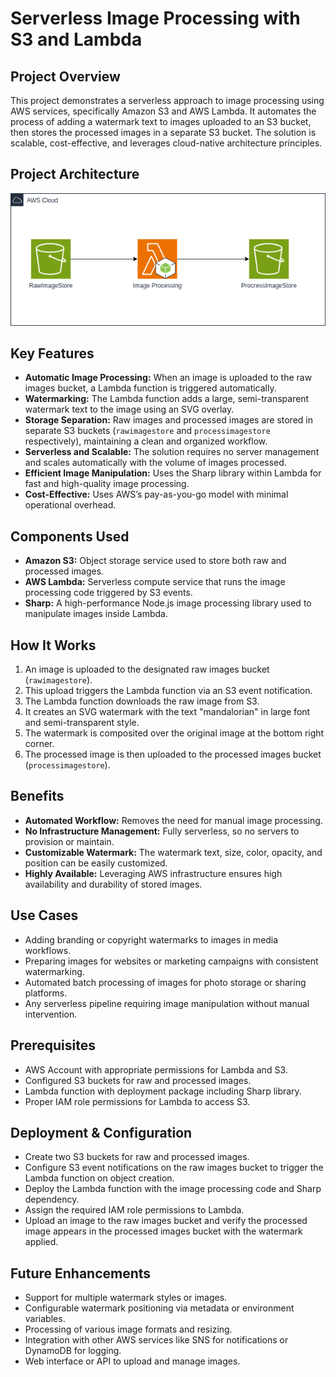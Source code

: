 # Serverless Image Processing with S3 and Lambda

## Project Overview

This project demonstrates a serverless approach to image processing using AWS services, specifically Amazon S3 and AWS Lambda. It automates the process of adding a watermark text to images uploaded to an S3 bucket, then stores the processed images in a separate S3 bucket. The solution is scalable, cost-effective, and leverages cloud-native architecture principles.

## Project Architecture

![image.png](Architecture.png)

## Key Features

- **Automatic Image Processing:** When an image is uploaded to the raw images bucket, a Lambda function is triggered automatically.
- **Watermarking:** The Lambda function adds a large, semi-transparent watermark text to the image using an SVG overlay.
- **Storage Separation:** Raw images and processed images are stored in separate S3 buckets (`rawimagestore` and `processimagestore` respectively), maintaining a clean and organized workflow.
- **Serverless and Scalable:** The solution requires no server management and scales automatically with the volume of images processed.
- **Efficient Image Manipulation:** Uses the Sharp library within Lambda for fast and high-quality image processing.
- **Cost-Effective:** Uses AWS’s pay-as-you-go model with minimal operational overhead.

## Components Used

- **Amazon S3:** Object storage service used to store both raw and processed images.
- **AWS Lambda:** Serverless compute service that runs the image processing code triggered by S3 events.
- **Sharp:** A high-performance Node.js image processing library used to manipulate images inside Lambda.

## How It Works

1. An image is uploaded to the designated raw images bucket (`rawimagestore`).
2. This upload triggers the Lambda function via an S3 event notification.
3. The Lambda function downloads the raw image from S3.
4. It creates an SVG watermark with the text "mandalorian" in large font and semi-transparent style.
5. The watermark is composited over the original image at the bottom right corner.
6. The processed image is then uploaded to the processed images bucket (`processimagestore`).

## Benefits

- **Automated Workflow:** Removes the need for manual image processing.
- **No Infrastructure Management:** Fully serverless, so no servers to provision or maintain.
- **Customizable Watermark:** The watermark text, size, color, opacity, and position can be easily customized.
- **Highly Available:** Leveraging AWS infrastructure ensures high availability and durability of stored images.

## Use Cases

- Adding branding or copyright watermarks to images in media workflows.
- Preparing images for websites or marketing campaigns with consistent watermarking.
- Automated batch processing of images for photo storage or sharing platforms.
- Any serverless pipeline requiring image manipulation without manual intervention.

## Prerequisites

- AWS Account with appropriate permissions for Lambda and S3.
- Configured S3 buckets for raw and processed images.
- Lambda function with deployment package including Sharp library.
- Proper IAM role permissions for Lambda to access S3.

## Deployment & Configuration

- Create two S3 buckets for raw and processed images.
- Configure S3 event notifications on the raw images bucket to trigger the Lambda function on object creation.
- Deploy the Lambda function with the image processing code and Sharp dependency.
- Assign the required IAM role permissions to Lambda.
- Upload an image to the raw images bucket and verify the processed image appears in the processed images bucket with the watermark applied.

## Future Enhancements

- Support for multiple watermark styles or images.
- Configurable watermark positioning via metadata or environment variables.
- Processing of various image formats and resizing.
- Integration with other AWS services like SNS for notifications or DynamoDB for logging.
- Web interface or API to upload and manage images.



